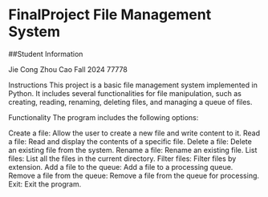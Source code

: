 # FinalProject File Management System

##Student Information

Jie Cong Zhou Cao
Fall 2024
77778


Instructions
This project is a basic file management system implemented in Python. It includes several functionalities for file manipulation, such as creating, reading, renaming, deleting files, and managing a queue of files.

Functionality
The program includes the following options:

Create a file: Allow the user to create a new file and write content to it.
Read a file: Read and display the contents of a specific file.
Delete a file: Delete an existing file from the system.
Rename a file: Rename an existing file.
List files: List all the files in the current directory.
Filter files: Filter files by extension.
Add a file to the queue: Add a file to a processing queue.
Remove a file from the queue: Remove a file from the queue for processing.
Exit: Exit the program.

